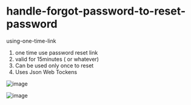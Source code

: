 # handle-forgot-password-to-reset-password    
using-one-time-link

1. one time use password reset link    
2. valid for 15minutes ( or whatever)    
3. Can be used only once to reset    
4. Uses Json Web Tockens
     
![image](https://github.com/RuwanthiLakshika/handle-forgot-password-to-reset-password-using-one-time-link/assets/125971277/999067c6-3caa-4b26-aabb-5bd77e4d36f5)

![image](https://github.com/RuwanthiLakshika/handle-forgot-password-to-reset-password-using-one-time-link/assets/125971277/8148a1b3-17bb-4a66-a88a-a604b0167ef2)



